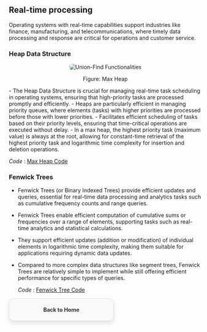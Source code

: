 ## Real-time processing
Operating systems with real-time capabilities support industries like finance, manufacturing, and telecommunications, where timely data processing and response are critical for operations and customer service.
### Heap Data Structure
<p align="center">
  <img src="https://github.com/PragatiDBhat/Portfolio/assets/163662545/7e8b6cfc-f71e-4105-81e8-ed59c9fa2cbc" alt="Union-Find Functionalities" style="max-width: 100%; height: auto; border-radius: 8px;">
</p>
<p align="center">Figure: Max Heap </p>
- The Heap Data Structure is crucial for managing real-time task scheduling in operating systems, ensuring that high-priority tasks are processed promptly and efficiently.
- Heaps are particularly efficient in managing priority queues, where elements (tasks) with higher priorities are processed before those with lower priorities.
- Facilitates efficient scheduling of tasks based on their priority levels, ensuring that time-critical operations are executed without delay.
- In a max heap, the highest priority task (maximum value) is always at the root, allowing for constant-time retrieval of the highest priority task and logarithmic time complexity for insertion and deletion operations.


  *Code* : [Max Heap Code](https://github.com/PragatiDBhat/Portfolio/blob/main/Codes/heap.cpp)

### Fenwick Trees
- Fenwick Trees (or Binary Indexed Trees) provide efficient updates and queries, essential for real-time data processing and analytics tasks such as cumulative frequency counts and range queries.
- Fenwick Trees enable efficient computation of cumulative sums or frequencies over a range of elements, supporting tasks such as real-time analytics and statistical calculations.
- They support efficient updates (addition or modification) of individual elements in logarithmic time complexity, making them suitable for applications requiring dynamic data updates.
- Compared to more complex data structures like segment trees, Fenwick Trees are relatively simple to implement while still offering efficient performance for specific types of queries.


  *Code* : [Fenwick Tree Code](https://github.com/PragatiDBhat/Portfolio/blob/main/Codes/rangeupdateandsums.cpp)



<div style="border: 1px solid #ddd; border-radius: 12px; padding: 20px; width: calc(50% - 20px); box-shadow: 0 6px 12px rgba(0, 0, 0, 0.1); background-color: #f9f9f9; text-align: center; transition: transform 0.3s, box-shadow 0.3s;">
        <a href="https://pragatidbhat.github.io/Portfolio/" style="text-decoration: none; color: #333; font-weight: bold;">Back to Home</a>
</div>
